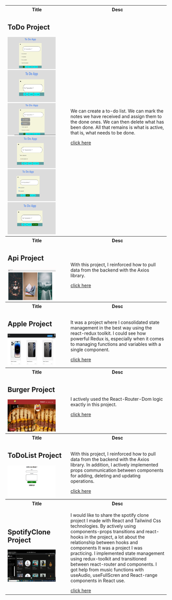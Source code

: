 <table >
    <tr  >
    <th  >Title</th>
    <th >Desc</th>
  </tr>

<tr >
   <td>
   <h2  style="display:flex;">ToDo Project</h2>
       <div>     
        <img height="100px" width="150px" src="https://github.com/nurullhkrds/react/blob/main/image/1.png" />
       <img height="100px" width="150px" src="https://github.com/nurullhkrds/react/blob/main/image/2.png" />
      <img height="100px" width="150px" src="https://github.com/nurullhkrds/react/blob/main/image/3.png" />
      <img height="100px" width="150px" src="https://github.com/nurullhkrds/react/blob/main/image/4.png" />
      <img height="100px" width="150px" src="https://github.com/nurullhkrds/react/blob/main/image/5.png" />
      <img height="100px" width="150px" src="https://github.com/nurullhkrds/react/blob/main/image/6.png" />     
      
 </div>
     


   
   </td>
   <td>
   <p>We can create a to-do list. We can mark the notes we have received and assign them to the done ones. We can then delete what has been done. All that remains is what is active, that is, what needs to be done.</p>
   <a href="https://github.com/nurullhkrds/react/tree/main/my-app" >click here </a>
   </td>

</tr>
<br>
  <tr  >
    <th  >Title</th>
    <th >Desc</th>
  </tr>

<tr >
   <td>
   <h2>Api Project</h2>
   <img height="100px" width="150px" src="./image/api1.png" />
   
   </td>
   <td>
   <p>With this project, I reinforced how to pull data from the backend with the Axios library.</p>
   <a href="https://github.com/nurullhkrds/react/tree/main/api" >click here </a>
   </td>

</tr>
<br>
 <tr >
    <th  >Title</th>
    <th >Desc</th>
  </tr>
  <tr >
   <td>
   <h2>Apple Project</h2>
   <img height="100px" width="150px" src="./image/apple1.png" />
   
   </td>
   <td>
   <p>It was a project where I consolidated state management in the best way using the react-redux toolkit.
   I could see how powerful Redux is, especially when it comes to managing functions and variables with a single component.</p>
   <a href="https://github.com/nurullhkrds/react/tree/main/apple" >click here </a>
   </td>

</tr>
<br>
 <tr >
    <th  >Title</th>
    <th >Desc</th>
  </tr>
  <tr >
   <td>
   <h2>Burger Project</h2>
   <img height="100px" width="150px" src="./image/burger1.png" />
   
   </td>
   <td>
   <p>I actively used the React-Router-Dom logic exactly in this project.</p>
   <a href="https://github.com/nurullhkrds/react/tree/main/hamburger" >click here </a>
   </td>

</tr>
<br>
 <tr >
    <th  >Title</th>
    <th >Desc</th>
  </tr>
  <tr >
   <td>
   <h2>ToDoList Project</h2>
   <img height="100px" width="150px" src="./image/sample1.png" />
   
   </td>
   <td>
   <p>With this project, I reinforced how to pull data from the backend with the Axios library.
   In addition, I actively implemented props communication between components for adding, deleting and updating operations.</p>
   <a href="https://github.com/nurullhkrds/react/tree/main/contextApi" >click here </a>
   </td>

</tr>
<br>
 <tr >
    <th  >Title</th>
    <th >Desc</th>
  </tr>
  <tr >
   <td>
   <h2>SpotifyClone Project</h2>
   <img height="100px" width="150px" src="./image/spotifyclone.png" />
   
   </td>
   <td>
   <p>I would like to share the spotify clone project I made with React and Tailwind Css technologies.
By actively using components-props transitions and react-hooks in the project, a lot about the relationship between hooks and components
It was a project I was practicing.
I implemented state management using redux-toolkit and transitioned between react-router and components.
I got help from music functions with useAudio, useFullScren and React-range components in React use.</p>
   <a href="https://github.com/nurullhkrds/react/tree/main/spotifyclone" >click here </a>
   </td>

</tr>



 
</table>


